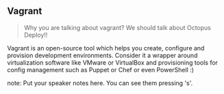 ##  Vagrant

>Why you are talking about vagrant? We should talk about Octopus Deploy!!

Vagrant is an open-source tool which helps you create, configure and provision development environments.
Consider it a wrapper around virtualization software like VMware or VirtualBox and provisioning tools for config management such as Puppet or Chef or even PowerShell :)


note:
    Put your speaker notes here.
    You can see them pressing 's'.
